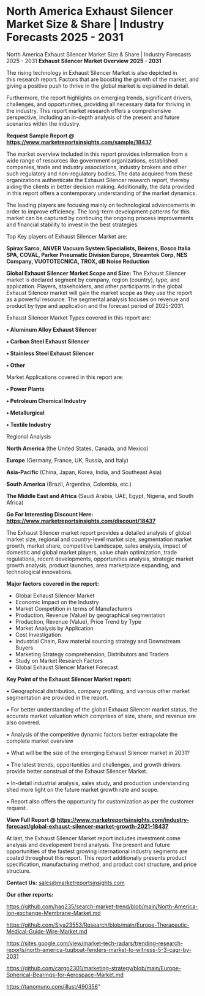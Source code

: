 # North America Exhaust Silencer Market Size & Share | Industry Forecasts 2025 - 2031
North America Exhaust Silencer Market Size & Share | Industry Forecasts 2025 - 2031
<Strong> Exhaust Silencer Market Overview 2025 - 2031</strong>

The rising technology in Exhaust Silencer Market is also depicted in this research report. Factors that are boosting the growth of the market, and giving a positive push to thrive in the global market is explained in detail.

Furthermore, the report highlights on emerging trends, significant drivers, challenges, and opportunities, providing all necessary data for thriving in the industry. This report market research offers a comprehensive perspective, including an in-depth analysis of the present and future scenarios within the industry.

<strong>Request Sample Report @ <a href=https://www.marketreportsinsights.com/sample/18437>https://www.marketreportsinsights.com/sample/18437</a></strong>

The market overview included in this report provides information from a wide range of resources like government organizations, established companies, trade and industry associations, industry brokers and other such regulatory and non-regulatory bodies. The data acquired from these organizations authenticate the Exhaust Silencer research report, thereby aiding the clients in better decision making. Additionally, the data provided in this report offers a contemporary understanding of the market dynamics.

The leading players are focusing mainly on technological advancements in order to improve efficiency. The long-term development patterns for this market can be captured by continuing the ongoing process improvements and financial stability to invest in the best strategies.

Top Key players of Exhaust Silencer Market are:

<strong>Spirax Sarco, ANVER Vacuum System Specialists, Beirens, Bosco Italia SPA, COVAL, Parker Pneumatic Division Europe, Streamtek Corp, NES Company, VUOTOTECNICA, TROX, dB Noise Reduction</strong>

<strong><b>Global Exhaust Silencer Market Scope and Size:</b></strong>
The Exhaust Silencer market is declared segment by company, region (country), type, and application. Players, stakeholders, and other participants in the global Exhaust Silencer market will gain the market scope as they use the report as a powerful resource. The segmental analysis focuses on revenue and product by type and application and the forecast period of 2025-2031.

Exhaust Silencer Market Types covered in this report are:

<strong>• Aluminum Alloy Exhaust Silencer

• Carbon Steel Exhaust Silencer

• Stainless Steel Exhaust Silencer

• Other</strong>

Market Applications covered in this report are:

<strong>• Power Plants

• Petroleum Chemical Industry

• Metallurgical

• Textile Industry</strong> 

Regional Analysis

<strong>North America</strong> (the United States, Canada, and Mexico)

<strong>Europe</strong> (Germany, France, UK, Russia, and Italy)

<strong>Asia-Pacific</strong> (China, Japan, Korea, India, and Southeast Asia)

<strong>South America</strong> (Brazil, Argentina, Colombia, etc.)

<strong>The Middle East and Africa</strong> (Saudi Arabia, UAE, Egypt, Nigeria, and South Africa)

<strong>Go For Interesting Discount Here: <a href=https://www.marketreportsinsights.com/discount/18437>https://www.marketreportsinsights.com/discount/18437</a></strong>

The Exhaust Silencer market report provides a detailed analysis of global market size, regional and country-level market size, segmentation market growth, market share, competitive Landscape, sales analysis, impact of domestic and global market players, value chain optimization, trade regulations, recent developments, opportunities analysis, strategic market growth analysis, product launches, area marketplace expanding, and technological innovations.

<strong><b>Major factors covered in the report:</b></strong>
<ul>
  <li>Global Exhaust Silencer Market </li>
  <li>Economic Impact on the Industry</li>
  <li>Market Competition in terms of Manufacturers</li>
  <li>Production, Revenue (Value) by geographical segmentation</li>
  <li>Production, Revenue (Value), Price Trend by Type</li>
  <li>Market Analysis by Application</li>
  <li>Cost Investigation</li>
  <li>Industrial Chain, Raw material sourcing strategy and Downstream Buyers</li>
  <li>Marketing Strategy comprehension, Distributors and Traders</li>
  <li>Study on Market Research Factors</li>
  <li>Global Exhaust Silencer Market Forecast</li>
</ul>

<strong><b>Key Point of the Exhaust Silencer Market report:</b></strong>

• Geographical distribution, company profiling, and various other market segmentation are provided in the report.

• For better understanding of the global Exhaust Silencer market status, the accurate market valuation which comprises of size, share, and revenue are also covered.

• Analysis of the competitive dynamic factors better extrapolate the complete market overview

• What will be the size of the emerging Exhaust Silencer market in 2031?

• The latest trends, opportunities and challenges, and growth drivers provide better construal of the Exhaust Silencer Market.

• In-detail industrial analysis, sales study, and production understanding shed more light on the future market growth rate and scope.

• Report also offers the opportunity for customization as per the customer request.

<strong><b>View Full Report @ <a href=https://www.marketreportsinsights.com/industry-forecast/global-exhaust-silencer-market-growth-2021-18437>https://www.marketreportsinsights.com/industry-forecast/global-exhaust-silencer-market-growth-2021-18437</a></b></strong>


At last, the Exhaust Silencer Market report includes investment come analysis and development trend analysis. The present and future opportunities of the fastest growing international industry segments are coated throughout this report. This report additionally presents product specification, manufacturing method, and product cost structure, and price structure.

<strong>Contact Us:</strong>
sales@marketreportsinsights.com

<strong>Our other reports:</strong>

<a href=https://github.com/haq235/search-market-trend/blob/main/North-America-Ion-exchange-Membrane-Market.md>https://github.com/haq235/search-market-trend/blob/main/North-America-Ion-exchange-Membrane-Market.md</a>

<a href=https://github.com/Siya23553/Research/blob/main/Europe-Therapeutic-Medical-Guide-Wire-Market.md>https://github.com/Siya23553/Research/blob/main/Europe-Therapeutic-Medical-Guide-Wire-Market.md</a>

<a href=https://sites.google.com/view/market-tech-radars/trending-research-reports/north-america-tugboat-fenders-market-to-witness-5-3-cagr-by-2031>https://sites.google.com/view/market-tech-radars/trending-research-reports/north-america-tugboat-fenders-market-to-witness-5-3-cagr-by-2031</a>

<a href=https://github.com/cargo2301/marketing-strategy/blob/main/Europe-Spherical-Bearings-for-Aerospace-Market.md>https://github.com/cargo2301/marketing-strategy/blob/main/Europe-Spherical-Bearings-for-Aerospace-Market.md</a>

<a href=https://tanomuno.com/illust/490356>https://tanomuno.com/illust/490356</a>"
